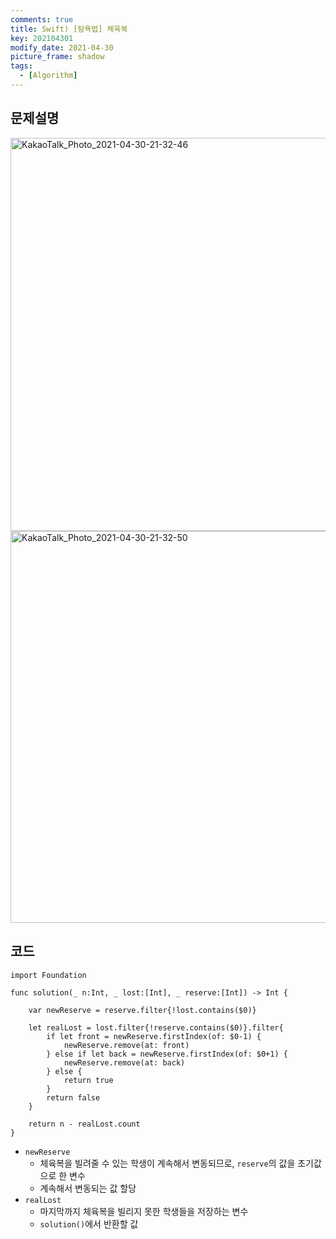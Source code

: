 ```yaml
---
comments: true
title: Swift) [탐욕법] 체육복
key: 202104301
modify_date: 2021-04-30
picture_frame: shadow
tags:
  - [Algorithm]
---
```

 
## 문제설명
 
<img width="629" alt="KakaoTalk_Photo_2021-04-30-21-32-46" src="https://user-images.githubusercontent.com/50580583/116695489-a7152b80-a9fb-11eb-9267-7698a446df12.png">
<img width="627" alt="KakaoTalk_Photo_2021-04-30-21-32-50" src="https://user-images.githubusercontent.com/50580583/116695493-a8465880-a9fb-11eb-9127-4035da338f7c.png">
 
## 코드
 
```
import Foundation
 
func solution(_ n:Int, _ lost:[Int], _ reserve:[Int]) -> Int {
 
    var newReserve = reserve.filter{!lost.contains($0)}
    
    let realLost = lost.filter{!reserve.contains($0)}.filter{
        if let front = newReserve.firstIndex(of: $0-1) {
            newReserve.remove(at: front)
        } else if let back = newReserve.firstIndex(of: $0+1) {
            newReserve.remove(at: back)
        } else {
            return true
        }
        return false
    }
    
    return n - realLost.count
}
```
- `newReserve`
  - 체육복을 빌려줄 수 있는 학생이 계속해서 변동되므로, `reserve`의 값을 초기값으로 한 변수
  - 계속해서 변동되는 값 할당
- `realLost`
  - 마지막까지 체육복을 빌리지 못한 학생들을 저장하는 변수
  - `solution()`에서 반환할 값
 
